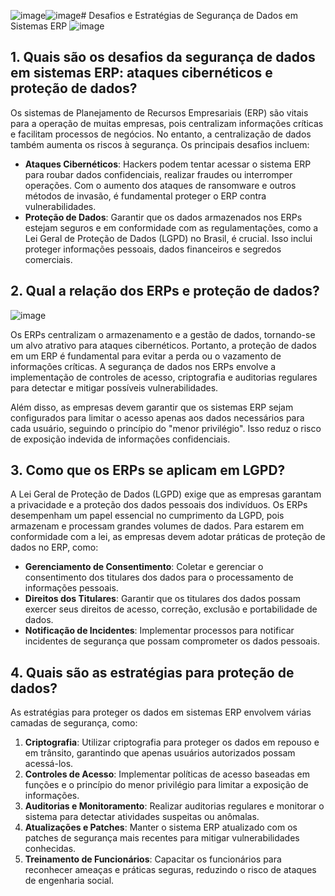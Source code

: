 ![image](https://github.com/user-attachments/assets/d92b0ca5-18cf-4210-b363-5a95658105c5)![image](https://github.com/user-attachments/assets/d98eda8f-9a1f-4c58-a147-2b5ec0d5d84c)# Desafios e Estratégias de Segurança de Dados em Sistemas ERP
![image](https://github.com/user-attachments/assets/22295adf-fd9b-42a2-a449-e41e885e7414)

## 1. Quais são os desafios da segurança de dados em sistemas ERP: ataques cibernéticos e proteção de dados?

Os sistemas de Planejamento de Recursos Empresariais (ERP) são vitais para a operação de muitas empresas, pois centralizam informações críticas e facilitam processos de negócios. No entanto, a centralização de dados também aumenta os riscos à segurança. Os principais desafios incluem:

- **Ataques Cibernéticos**: Hackers podem tentar acessar o sistema ERP para roubar dados confidenciais, realizar fraudes ou interromper operações. Com o aumento dos ataques de ransomware e outros métodos de invasão, é fundamental proteger o ERP contra vulnerabilidades.
- **Proteção de Dados**: Garantir que os dados armazenados nos ERPs estejam seguros e em conformidade com as regulamentações, como a Lei Geral de Proteção de Dados (LGPD) no Brasil, é crucial. Isso inclui proteger informações pessoais, dados financeiros e segredos comerciais.

## 2. Qual a relação dos ERPs e proteção de dados?

![image](https://github.com/user-attachments/assets/05e8d8b0-d3f1-4346-bc5e-f6781a456e08)


Os ERPs centralizam o armazenamento e a gestão de dados, tornando-se um alvo atrativo para ataques cibernéticos. Portanto, a proteção de dados em um ERP é fundamental para evitar a perda ou o vazamento de informações críticas. A segurança de dados nos ERPs envolve a implementação de controles de acesso, criptografia e auditorias regulares para detectar e mitigar possíveis vulnerabilidades.

Além disso, as empresas devem garantir que os sistemas ERP sejam configurados para limitar o acesso apenas aos dados necessários para cada usuário, seguindo o princípio do "menor privilégio". Isso reduz o risco de exposição indevida de informações confidenciais.

## 3. Como que os ERPs se aplicam em LGPD?

A Lei Geral de Proteção de Dados (LGPD) exige que as empresas garantam a privacidade e a proteção dos dados pessoais dos indivíduos. Os ERPs desempenham um papel essencial no cumprimento da LGPD, pois armazenam e processam grandes volumes de dados. Para estarem em conformidade com a lei, as empresas devem adotar práticas de proteção de dados no ERP, como:

- **Gerenciamento de Consentimento**: Coletar e gerenciar o consentimento dos titulares dos dados para o processamento de informações pessoais.
- **Direitos dos Titulares**: Garantir que os titulares dos dados possam exercer seus direitos de acesso, correção, exclusão e portabilidade de dados.
- **Notificação de Incidentes**: Implementar processos para notificar incidentes de segurança que possam comprometer os dados pessoais.

## 4. Quais são as estratégias para proteção de dados?

As estratégias para proteger os dados em sistemas ERP envolvem várias camadas de segurança, como:

1. **Criptografia**: Utilizar criptografia para proteger os dados em repouso e em trânsito, garantindo que apenas usuários autorizados possam acessá-los.
2. **Controles de Acesso**: Implementar políticas de acesso baseadas em funções e o princípio do menor privilégio para limitar a exposição de informações.
3. **Auditorias e Monitoramento**: Realizar auditorias regulares e monitorar o sistema para detectar atividades suspeitas ou anômalas.
4. **Atualizações e Patches**: Manter o sistema ERP atualizado com os patches de segurança mais recentes para mitigar vulnerabilidades conhecidas.
5. **Treinamento de Funcionários**: Capacitar os funcionários para reconhecer ameaças e práticas seguras, reduzindo o risco de ataques de engenharia social.


